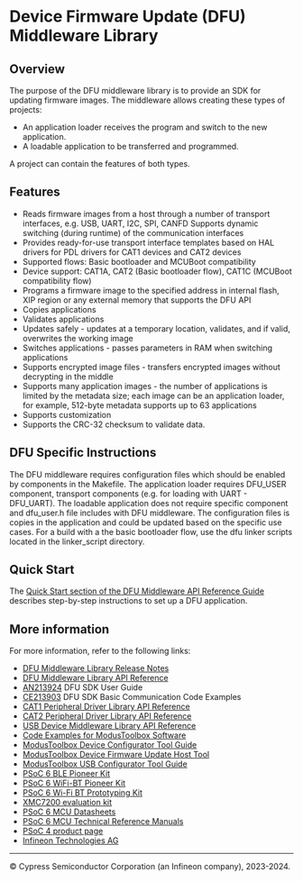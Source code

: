 # Device Firmware Update (DFU) Middleware Library

## Overview

 The purpose of the DFU middleware library is to provide an SDK for updating
 firmware images. The middleware allows creating these types of projects:

- An application loader receives the program and switch to
   the new application.
- A loadable application to be transferred and programmed.

 A project can contain the features of both types.

## Features

- Reads firmware images from a host through a number of transport interfaces,
  e.g. USB, UART, I2C, SPI, CANFD
  Supports dynamic switching (during runtime) of the communication interfaces
- Provides ready-for-use transport interface templates based on HAL drivers for
  PDL drivers for CAT1 devices and CAT2 devices
- Supported flows: Basic bootloader and MCUBoot compatibility
- Device support: CAT1A, CAT2 (Basic bootloader flow),
  CAT1C (MCUBoot compatibility flow)
- Programs a firmware image to the specified address in internal flash,
  XIP region or any external memory that supports the DFU API
- Copies applications
- Validates applications
- Updates safely - updates at a temporary location, validates, and if valid,
  overwrites the working image
- Switches applications - passes parameters in RAM when switching
  applications
- Supports encrypted image files - transfers encrypted images without decrypting
  in the middle
- Supports many application images - the number of applications is limited by
  the metadata size; each image can be an application loader, for example,
  512-byte metadata supports up to 63 applications
- Supports customization
- Supports the CRC-32 checksum to validate data.

## DFU Specific Instructions

The DFU middleware requires configuration files which should be enabled by
components in the Makefile. The application loader requires DFU_USER component,
transport components (e.g. for loading with UART - DFU_UART).
The loadable application does not require specific component and dfu_user.h file
includes with DFU middleware. The configuration files is copies in the application
and could be updated based on the specific use cases.
For a build with a the basic bootloader flow, use the dfu linker scripts located
in the linker_script directory.

## Quick Start

The [Quick Start section of the DFU Middleware API Reference Guide](https://infineon.github.io/dfu/html/index.html#section_dfu_quick_start)
describes step-by-step instructions to set up a DFU application.

## More information

For more information, refer to the following links:

- [DFU Middleware Library Release Notes](./RELEASE.md)
- [DFU Middleware Library API Reference](https://infineon.github.io/dfu/html/index.html)
- [AN213924](https://www.infineon.com/an213924) DFU SDK User Guide
- [CE213903](https://www.infineon.com/ce213903) DFU SDK Basic Communication Code Examples
- [CAT1 Peripheral Driver Library API Reference](https://infineon.github.io/mtb-pdl-cat1/pdl_api_reference_manual/html/index.html)
- [CAT2 Peripheral Driver Library API Reference](https://infineon.github.io/mtb-pdl-cat2/pdl_api_reference_manual/html/index.html)
- [USB Device Middleware Library API Reference](https://infineon.github.io/usbdev/usbfs_dev_api_reference_manual/html/index.html)
- [Code Examples for ModusToolbox Software](https://github.com/Infineon/Code-Examples-for-ModusToolbox-Software)
- [ModusToolbox Device Configurator Tool Guide](https://www.infineon.com/ModusToolboxDeviceConfig)
- [ModusToolbox Device Firmware Update Host Tool](https://www.infineon.com/ModusToolboxDFUHostTool)
- [ModusToolbox USB Configurator Tool Guide](https://www.infineon.com/ModusToolboxUSBConfig)
- [PSoC 6 BLE Pioneer Kit](https://www.infineon.com/CY8CKIT-062-BLE)
- [PSoC 6 WiFi-BT Pioneer Kit](https://www.infineon.com/CY8CKIT-062-WiFi-BT)
- [PSoC 6 Wi-Fi BT Prototyping Kit](https://www.infineon.com/cy8cproto-062-4343w)
- [XMC7200 evaluation kit](https://www.infineon.com/KIT_XMC72_EVK)
- [PSoC 6 MCU Datasheets](https://www.infineon.com/cms/en/search.html#!view=downloads&term=psoc6&doc_group=Data%20Sheet)
- [PSoC 6 MCU Technical Reference Manuals](https://www.infineon.com/cms/en/search.html#!view=downloads&term=psoc6&doc_group=Additional%20Technical%20Information)
- [PSoC 4 product page](https://www.infineon.com/cms/en/product/microcontroller/32-bit-psoc-arm-cortex-microcontroller/psoc-4-32-bit-arm-cortex-m0-mcu)
- [Infineon Technologies AG](https://www.infineon.com)

---
© Cypress Semiconductor Corporation (an Infineon company), 2023-2024.
